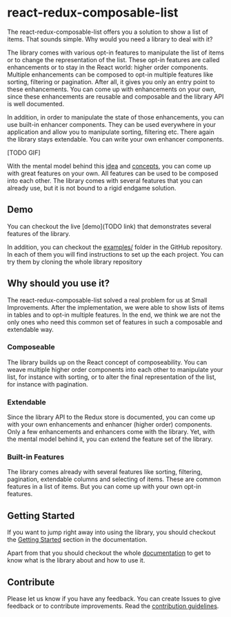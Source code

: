 # react-redux-composable-list

The react-redux-composable-list offers you a solution to show a list of items. That sounds simple. Why would you need a library to deal with it?

The library comes with various opt-in features to manipulate the list of items or to change the representation of the list. These opt-in features are called enhancements or to stay in the React world: higher order components. Multiple enhancements can be composed to opt-in multiple features like sorting, filtering or pagination. After all, it gives you only an entry point to these enhancements. You can come up with enhancements on your own, since these enhancements are reusable and composable and the library API is well documented.

In addition, in order to manipulate the state of those enhancements, you can use built-in enhancer components. They can be used everywhere in your application and allow you to manipulate sorting, filtering etc. There again the library stays extendable. You can write your own enhancer components.

[TODO GIF]

With the mental model behind this [idea](https://github.com/SmallImprovements/react-redux-composable-list/blob/master/docs/Idea.md) and [concepts](https://github.com/SmallImprovements/react-redux-composable-list/blob/master/docs/Concepts.md), you can come up with great features on your own. All features can be used to be composed into each other. The library comes with several features that you can already use, but it is not bound to a rigid endgame solution.

## Demo

You can checkout the live [demo](TODO link) that demonstrates several features of the library.

In addition, you can checkout the [examples/](https://github.com/SmallImprovements/react-redux-composable-list/tree/master/examples) folder in the GitHub repository. In each of them you will find instructions to set up the each project. You can try them by cloning the whole library repository

## Why should you use it?

The react-redux-composable-list solved a real problem for us at Small Improvements. After the implementation, we were able to show lists of items in tables and to opt-in multiple features. In the end, we think we are not the only ones who need this common set of features in such a composable and extendable way.

### Composeable

The library builds up on the React concept of composeability. You can weave multiple higher order components into each other to manipulate your list, for instance with sorting, or to alter the final representation of the list, for instance with pagination.

### Extendable

Since the library API to the Redux store is documented, you can come up with your own enhancements and enhancer (higher order) components. Only a few enhancements and enhancers come with the library. Yet, with the mental model behind it, you can extend the feature set of the library.

### Built-in Features

The library comes already with several features like sorting, filtering, pagination, extendable columns and selecting of items. These are common features in a list of items. But you can come up with your own opt-in features.

## Getting Started

If you want to jump right away into using the library, you should checkout the [Getting Started](https://rwieruch.gitbooks.io/react-redux-composable-list/docs/GettingStarted.html) section in the documentation.

Apart from that you should checkout the whole [documentation](https://rwieruch.gitbooks.io/react-redux-composable-list) to get to know what is the library about and how to use it.

## Contribute

Please let us know if you have any feedback. You can create Issues to give feedback or to contribute improvements. Read the [contribution guidelines](/docs/Contribute.md).
